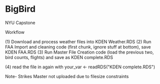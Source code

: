 # BigBird
NYU Capstone

Workflow

(1) Download and process weather files into KDEN Weather.RDS
(2) Run FAA Import and cleaning code (first chunk, ignore stuff at bottom), save KDEN FAA.RDS
(3) Run Master File Creation code (load the previous two, bird counts, flights) and save as KDEN complete.RDS

(4) read the file in again with your_var <- readRDS("KDEN complete.RDS")

Note- Strikes Master not uploaded due to filesize constraints
